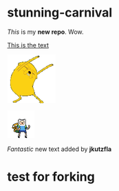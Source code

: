 # stunning-carnival

_This_ is my **new repo**. Wow.

[This is the text](text-files/my-file.txt)

![Dancing Jake the Dog](images/jake-dance.gif)

![Dancing Finn](images/finn-dance.gif)

_Fantastic_ new text added by **jkutzfla**

# test for forking
